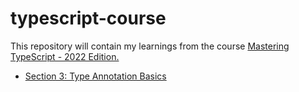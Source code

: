 # typescript-course

This repository will contain my learnings from the course [Mastering TypeScript - 2022 Edition.](https://www.udemy.com/course/learn-typescript/)

- [Section 3: Type Annotation Basics](./basics/)